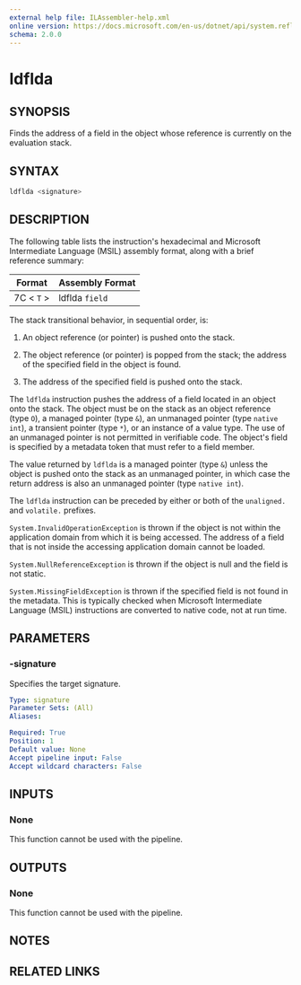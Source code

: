```yaml
---
external help file: ILAssembler-help.xml
online version: https://docs.microsoft.com/en-us/dotnet/api/system.reflection.emit.opcodes.ldflda
schema: 2.0.0
---
```


# ldflda

## SYNOPSIS

Finds the address of a field in the object whose reference is currently on the evaluation stack.

## SYNTAX

```powershell
ldflda <signature>
```

## DESCRIPTION

The following table lists the instruction's hexadecimal and Microsoft Intermediate Language (MSIL) assembly format, along with a brief reference summary:

| Format     | Assembly Format |
| ---------- | --------------- |
| 7C < `T` > | ldflda `field`  |

 The stack transitional behavior, in sequential order, is:

1.  An object reference (or pointer) is pushed onto the stack.

2.  The object reference (or pointer) is popped from the stack; the address of the specified field in the object is found.

3.  The address of the specified field is pushed onto the stack.

 The `ldflda` instruction pushes the address of a field located in an object onto the stack. The object must be on the stack as an object reference (type `O`), a managed pointer (type `&`), an unmanaged pointer (type `native int`), a transient pointer (type `*`), or an instance of a value type. The use of an unmanaged pointer is not permitted in verifiable code. The object's field is specified by a metadata token that must refer to a field member.

 The value returned by `ldflda` is a managed pointer (type `&`) unless the object is pushed onto the stack as an unmanaged pointer, in which case the return address is also an unmanaged pointer (type `native int`).

 The `ldflda` instruction can be preceded by either or both of the `unaligned.` and `volatile.` prefixes.

 `System.InvalidOperationException` is thrown if the object is not within the application domain from which it is being accessed. The address of a field that is not inside the accessing application domain cannot be loaded.

 `System.NullReferenceException` is thrown if the object is null and the field is not static.

 `System.MissingFieldException` is thrown if the specified field is not found in the metadata. This is typically checked when Microsoft Intermediate Language (MSIL) instructions are converted to native code, not at run time.

## PARAMETERS

### -signature

Specifies the target signature.

```yaml
Type: signature
Parameter Sets: (All)
Aliases:

Required: True
Position: 1
Default value: None
Accept pipeline input: False
Accept wildcard characters: False
```

## INPUTS

### None

This function cannot be used with the pipeline.

## OUTPUTS

### None

This function cannot be used with the pipeline.

## NOTES

## RELATED LINKS
